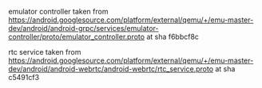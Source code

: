 emulator controller taken from https://android.googlesource.com/platform/external/qemu/+/emu-master-dev/android/android-grpc/services/emulator-controller/proto/emulator_controller.proto at sha f6bbcf8c

rtc service taken from https://android.googlesource.com/platform/external/qemu/+/emu-master-dev/android/android-webrtc/android-webrtc/rtc_service.proto at sha c5491cf3
